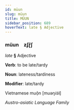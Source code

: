 ```yaml
---
id: müun
slug: müun
title: MÜUN
sidebar_position: 689
hoverText: late § Adjective
---
```


### müun&emsp;<span kind="abugida">ƶʄɽ̃ʃ</span>

*late* **§** Adjective

**Verb**: to be late/tardy

**Noun**: lateness/tardiness

**Modifier**: late/tardy

Vietnamese muộn [muəŋ˨˩˨]

*Austro-asiatic Language Family*